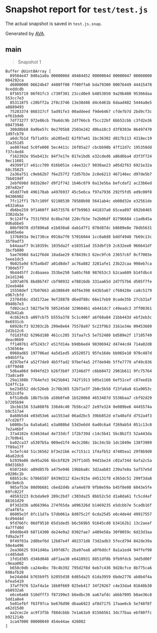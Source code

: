 # Snapshot report for `test/test.js`

The actual snapshot is saved in `test.js.snap`.

Generated by [AVA](https://avajs.dev).

## main

> Snapshot 1

    Buffer @Uint8Array [
      89504e47 0d0a1a0a 0000000d 49484452 0000004d 00000047 08060000 004292ca
      d6000000 06624b47 4400ff00 ff00ffa0 bda79300 00076449 44415478 9ceddcdb
      8f565719 06f01fc3 c730f301 23ccd0e9 b4853850 9a29b480 95366daa 553cc7e3
      853118f5 c20bff2a 2f8c3746 13e38d46 d4c6461b 6daad482 5444a8e5 a8889493
      75283374 868317cf 5ad91fe3 00addeed f9de6467 cfde7b7d 2bd9cf3c ef61bdeb
      7df73277 972e86cb 79a6dc9b 2df766cb f5cc22bf 6bb52cbb c3fd2e36 60473946
      308d8bb8 8a9be57c 0e2705b8 2503e242 d0ba18c3 d3f8303e 86497470 1d97cb79
      a6dc7b1d fb71a93c ab205ed2 62f07a41 1bc36302 d817b113 4318ec19 33a351d5
      ae8074ad 5c0fe008 5ec4411c 16f05a27 cbcbb98b 47f12d7c 195358dd f37c4ed4
      f162392e 95eb413c 84f7e17e 017e1bd6 e32cded6 a86d6ba4 d3f3f724 9ec11601
      49399f17 e61cc709 016b051e c4ee32c7 9030ae23 a05d2f63 6921e32a 68c35825
      2a36a751 c9eb62b7 f6e257f2 f2d57b3e 2c0e6213 467146ec d97de5b7 7bb019df
      2ebf698d 8d1b28e7 d9f2f742 1b46c079 0a13e5ba befcdaf2 ac23b6ed 207e82e7
      45dd77e0 496170ab a4976937 45c5e6ca f97a7936 292f5fd5 ed9c00f8 94306902
      7fc12ff1 7b7c109f 92108530 78588b98 5641ab4c eb08d32e e32561de e632a6aa
      db6be259 9f1460ff 84573576 6f7b9963 441837a0 65cea097 692b8465 3302da3e
      9c124ffa 7531f05d 8c8ba7dd 220cfb3e 7e2b06df 82796684 c1ad645a 0d6abbe5
      80bf0970 d3f890a8 e1b830a8 dab1d7f1 078d87dc b8609e8e 78db5631 6d405e6e
      1376893a 9e1730ce 0910a7f0 57016044 1cc0a8d8 bddf4940 7b69c13c 35f0adf3
      b44aaaf7 9c10359c 1035da2f e10351ad 353dbf19 2c632ee0 966641df 3bcfb880
      5ae7698d 6a12f6d4 18adae29 678439c3 62ec9fc6 23657c6f 0cf7003e 5eee1dc5
      9b025a9d 675a4bd7 a01d8de7 ac76a882 3281afe1 23b22caa 998eb7ca f30de5f7
      9b4445ff 2c4baaea 353be250 5a65cf68 987653c3 b2caa609 b14fdbc4 2e1d1346
      1d97a076 8bd8b747 cbf98932 e78816db 331aa65d 2d7f57b6 d505f7fe 32eeb484
      15550def 17b07663 ab388649 4df6e398 643b5a67 cf68428e ca8c5179 e967cbfd
      2378456c d3d172ae 9ef28878 d6edf88c 66e17eb9 8cade35b 27cb31af 0940b7e3
      fd02cac3 58275e70 505245dd 329604b1 eb441dc7 c49eadc3 3ff00361 662b41ab
      4cbb24cb a097cb75 b555a378 5c1c406f a6f68a84 21bb443d ebf2eb3c 0e6931cb
      68928cf3 92303c2b 299e8e64 75578a97 5c23f9b3 3161e34e 09453689 2d1b12c6
      fd1d3fd2 6296d180 461cc205 31faa7c5 5e752480 bd589e2f 17105749 deac06b9
      ff1407b1 4f5243c7 e51fd14a b9db6ed4 98306942 d4744cd4 714a02d8 c536564e
      0960ad65 197706ad 4a5d1ed5 a5520571 95fe16de bb965e10 970c487d e94b5ffa
      d297bef4 a52f7de9 4b5ffad2 97bef4a5 2f7de94b 5ffe7779 af49c836 c8ff9d48
      5d6aa06d 9494fd23 b26f3b8f 37246d7f c6bb0472 2981b611 9fc75764 73a8ca49
      29a1388b 7764efe3 9425b041 742f1913 b05e1160 6ef51cef c87eed1b 524ffc1a
      be23d552 ddc526eb 2c76b365 52b71e3f 2b0c5b58 f23fa8a9 61a9053c 8352cdfe
      6f51dbdb 18b75cbb a58b0fe0 1b5280b8 4653487d 5536baa7 cbf92d29 b7205b94
      1bcbb156 53a088f6 336d4c40 7b56ca27 2e97e324 0e089be6 4445574a b9c517a4
      8a60b5d4 e03d53e6 aa1553ad 06ad2bc5 39bb852d e7a40afd d752a4f3 47cd26f7
      b000bc5a 6a5a6a61 e3a080bd 53d3e6d4 6ad0c6a4 f269ab54 051c13c0 7e2a46bf
      37a4182e 634634ad 4e733dcf 1f2b739d c14c5b41 5bc8b2f3 52a443da 2c7b9b41
      ba02ca37 a5307b5a 009ed1f4 4e3c208c 1bc34c5b 1dc1049e 138f3989 7f89a17f
      5c5efc4d 51c36562 bf3e21b6 ec7151c1 1f4afb52 47405ea1 29f8b9d0 46a62dc6
      b2939a06 de95a266 6bcbf829 297f1dd5 94d1be24 c02a734d 6afa2c5a 69d316b3
      650724dc a89d857b a475e946 19bbba8c 3d2aab83 239a7e8a 5af57e5d e9286c1b
      68b51c6c b7866587 8439d312 62ec915e d45131f8 e365dc51 299f3da8 89c9e6cb
      985af53e 80d9b681 c6ed2d4b a7a4e870 9fb0e59a b45f8e08 6843e5fe 69fc022f
      48583223 8cbda9e9 289c2bd7 c303da25 8bb52c5d d1a8da61 fc5cd4af 86161d29
      8f3d2d36 ad66396a 274f65da a096326d b1469235 e5dcbb7e 5cadb16f d7a4f8fa
      86005e3f 8fc11d7a 57db061a 8d075c2f 6cda25d5 e6c4de4d 49917557 6cd94d4d
      9fd766fc 06df9510 65d1ded5 b6c569b5 91645cd8 b34162b1 13c2aeaf 4a7ffd0d
      89dd0e49 68714300 de24e9a2 0302fae7 a409e58a 30f0059c 6d23d3aa fd9a2e7f
      0f49f03a 2d8bef6d 12b87e4f 402371d8 73d2adb3 5fecd794 842de39a 50e4a496
      2ea36625 9341d46a 149fd67c 2ba97ea8 a0f6ddcf 8a1a1ed4 94ffef90 cc485de8
      1fd1d385 d346d048 a8f1aa30 e6410931 8851df8b 9fb9fdcb 34d5d00f c9eaa002
      b658c0db ca24e4bc 78c4b392 795d2f8d 6eb7c436 9d28cfce 8b775ca6 698afb28
      be24ab84 b765b9f5 b2055d38 6d65da25 61da3959 6bde2776 ab8b4f4a bfea5419
      37aff976 52af4a1e 16b0f669 025eb417 34f29267 c4e33da4 01648b30 eb8932a6
      e6ce6a68 510dfff3 f87199e3 b6edbc36 aa67afdc abbb7095 b0ae36c8 5dd1a8e4
      5e01efbf f63f97ca be676d90 dbaa6923 af8d7175 17aae6cb 5e748f8f e62d15d0
      aa2cec2e ac9f3f5b f88dcbbb 7e1a63a9 81566561 3dc77baa ebf80ffc b921214b
      1ca47000 00000049 454e44ae 426082
    ]
